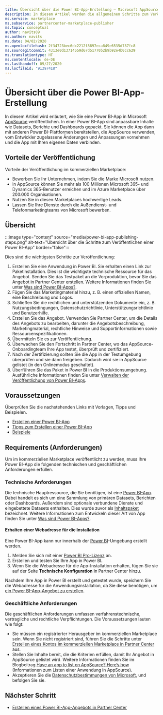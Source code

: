 ```yaml
---
title: Übersicht über die Power BI-App-Erstellung – Microsoft AppSource
description: In diesem Artikel werden die allgemeinen Schritte zum Veröffentlichen einer Power BI-App in Microsoft AppSource beschrieben. Die technischen und geschäftlichen Anforderungen, die Ihre Power BI-App erfüllen muss, damit sie auf dem kommerziellen Marketplace veröffentlicht werden kann, werden ebenfalls angegeben.
ms.service: marketplace
ms.subservice: partnercenter-marketplace-publisher
ms.topic: conceptual
author: navits09
ms.author: navits
ms.date: 04/02/2020
ms.openlocfilehash: 2f34723bec6dc2212f8897eca849e6535d737fc8
ms.sourcegitcommit: 4313e0d13714559d67d51770b2b9b92e4b0cc629
ms.translationtype: HT
ms.contentlocale: de-DE
ms.lasthandoff: 09/27/2020
ms.locfileid: "91397418"
---
```

# <a name="power-bi-app-creation-overview"></a>Übersicht über die Power BI-App-Erstellung

In diesem Artikel wird erläutert, wie Sie eine Power BI-App in Microsoft [AppSource](https://appsource.microsoft.com/) veröffentlichen. In einer Power BI-App sind anpassbare Inhalte wie Datasets, Berichte und Dashboards gepackt. Sie können die App dann mit anderen Power BI-Plattformen bereitstellen, die AppSource verwenden, vom Entwickler zugelassene Änderungen und Anpassungen vornehmen und die App mit Ihren eigenen Daten verbinden.

## <a name="publishing-benefits"></a>Vorteile der Veröffentlichung

Vorteile der Veröffentlichung im kommerziellen Marketplace:

- Bewerben Sie Ihr Unternehmen, indem Sie die Marke Microsoft nutzen.
- In AppSource können Sie mehr als 100 Millionen Microsoft 365- und Dynamics 365-Benutzer erreichen und im Azure Marketplace über 200.000 Organisationen.
- Nutzen Sie in diesen Marketplaces hochwertige Leads.
- Lassen Sie Ihre Dienste durch die Außendienst- und Telefonmarketingteams von Microsoft bewerben.

## <a name="overview"></a>Übersicht

:::image type="content" source="media/power-bi-app-publishing-steps.png" alt-text="Übersicht über die Schritte zum Veröffentlichen einer Power BI-App" border="false":::

Dies sind die wichtigsten Schritte zur Veröffentlichung:

1. Erstellen Sie eine Anwendung in Power BI. Sie erhalten einen Link zur Paketinstallation. Dies ist die wichtigste technische Ressource für das Angebot. Senden Sie das Testpaket an die Vorproduktion, bevor Sie das Angebot in Partner Center erstellen. Weitere Informationen finden Sie unter [Was sind Power BI-Apps?](https://docs.microsoft.com/power-bi/service-template-apps-overview).
2. Fügen Sie das Marketingmaterial hinzu, z. B. einen offiziellen Namen, eine Beschreibung und Logos.
3. Schließen Sie die rechtlichen und unterstützenden Dokumente ein, z. B. Nutzungsbedingungen, Datenschutzrichtlinie, Unterstützungsrichtlinie und Benutzerhilfe.
4. Erstellen Sie das Angebot. Verwenden Sie Partner Center, um die Details des Angebots zu bearbeiten, darunter die Angebotsbeschreibung, Marketingmaterial, rechtliche Hinweise und Supportinformationen sowie Ressourcenspezifikationen.
5. Übermitteln Sie es zur Veröffentlichung.
6. Überwachen Sie den Fortschritt in Partner Center, wo das AppSource-Onboardingteam Ihre App testet, überprüft und zertifiziert.
7. Nach der Zertifizierung sollten Sie die App in der Testumgebung überprüfen und sie dann freigeben. Dadurch wird sie in AppSource gelistet (in den Onlinemodus geschaltet).
8. Überführen Sie das Paket in Power BI in die Produktionsumgebung. Ausführliche Informationen finden Sie unter [Verwalten der Veröffentlichung von Power BI-Apps](https://docs.microsoft.com/power-bi/service-template-apps-create#manage-the-template-app-release).

## <a name="before-you-begin"></a>Voraussetzungen

Überprüfen Sie die nachstehenden Links mit Vorlagen, Tipps und Beispielen.

- [Erstellen einer Power BI-App](https://docs.microsoft.com/power-bi/service-template-apps-create)
- [Tipps zum Erstellen einer Power BI-App](https://docs.microsoft.com/power-bi/service-template-apps-tips)
- [Beispiele](https://docs.microsoft.com/power-bi/service-template-apps-samples)

## <a name="requirements"></a>Requirements (Anforderungen)

Um im kommerziellen Marketplace veröffentlicht zu werden, muss Ihre Power BI-App die folgenden technischen und geschäftlichen Anforderungen erfüllen.

### <a name="technical-requirements"></a>Technische Anforderungen

Die technische Hauptressource, die Sie benötigen, ist eine [Power BI-App](https://go.microsoft.com/fwlink/?linkid=2028636). Dabei handelt es sich um eine Sammlung von primären Datasets, Berichten oder Dashboards. Außerdem sind optionale verbundene Dienste und eingebettete Datasets enthalten. Dies wurde zuvor als [Inhaltspaket](https://docs.microsoft.com/power-bi/service-organizational-content-pack-introduction) bezeichnet. Weitere Informationen zum Entwickeln dieser Art von App finden Sie unter [Was sind Power BI-Apps?](https://go.microsoft.com/fwlink/?linkid=2028636).

#### <a name="get-an-installation-web-address"></a>Erhalten einer Webadresse für die Installation

Eine Power BI-App kann nur innerhalb der [Power BI](https://powerbi.microsoft.com/)-Umgebung erstellt werden.

1. Melden Sie sich mit einer [Power BI Pro-Lizenz](https://docs.microsoft.com/power-bi/service-admin-purchasing-power-bi-pro) an.
2. Erstellen und testen Sie Ihre App in Power BI.
3. Wenn Sie die Webadresse für die App-Installation erhalten, fügen Sie sie auf der Seite **Technische Konfiguration** in Partner Center hinzu.

Nachdem Ihre App in Power BI erstellt und getestet wurde, speichern Sie die Webadresse für die Anwendungsinstallation, da Sie diese benötigen, um [ein Power BI-App-Angebot zu erstellen](create-power-bi-app-offer.md).

### <a name="business-requirements"></a>Geschäftliche Anforderungen

Die geschäftlichen Anforderungen umfassen verfahrenstechnische, vertragliche und rechtliche Verpflichtungen. Die Voraussetzungen lauten wie folgt:

- Sie müssen ein registrierter Herausgeber im kommerziellen Marketplace sein. Wenn Sie nicht registriert sind, führen Sie die Schritte unter [Erstellen eines Kontos im kommerziellen Marketplace in Partner Center](create-account.md) aus.
- Stellen Sie Inhalte bereit, die die Kriterien erfüllen, damit Ihr Angebot in AppSource gelistet wird. Weitere Informationen finden Sie im Blogbeitrag [Have an app to list on AppSource? Here’s how](https://appsource.microsoft.com/blogs/have-an-app-to-list-on-appsource-here-s-how) (Informationen zum Listen einer Anwendung in AppSource).
- Akzeptieren Sie die [Datenschutzbestimmungen von Microsoft](https://privacy.microsoft.com/privacystatement), und befolgen Sie sie.

## <a name="next-step"></a>Nächster Schritt

- [Erstellen eines Power BI-App-Angebots in Partner Center](create-power-bi-app-offer.md)
